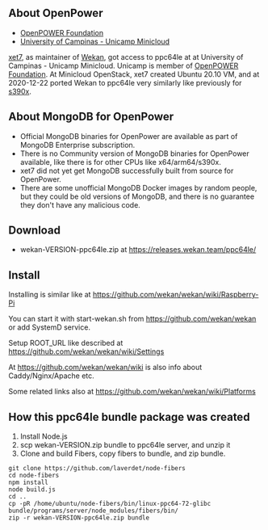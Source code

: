 ## About OpenPower

- [OpenPOWER Foundation](https://openpowerfoundation.org)
- [University of Campinas - Unicamp Minicloud](https://openpower.ic.unicamp.br)

[xet7](https://github.com/xet7), as maintainer of [Wekan](https://wekan.github.io), got access to ppc64le at
at University of Campinas - Unicamp Minicloud. Unicamp is member of [OpenPOWER Foundation](https://openpowerfoundation.org). At Minicloud OpenStack, xet7 created Ubuntu 20.10 VM, and at 2020-12-22 ported Wekan to ppc64le very similarly like previously for [s390x](https://github.com/wekan/wekan/wiki/s390x).

## About MongoDB for OpenPower

- Official MongoDB binaries for OpenPower are available as part of MongoDB Enterprise subscription.
- There is no Community version of MongoDB binaries for OpenPower available, like there is for other CPUs like x64/arm64/s390x.
- xet7 did not yet get MongoDB successfully built from source for OpenPower.
- There are some unofficial MongoDB Docker images by random people, but they could be old versions of MongoDB, and there is no guarantee they don't have any malicious code.

## Download

- wekan-VERSION-ppc64le.zip at https://releases.wekan.team/ppc64le/

## Install

Installing is similar like at https://github.com/wekan/wekan/wiki/Raspberry-Pi

You can start it with start-wekan.sh from https://github.com/wekan/wekan or add SystemD service.

Setup ROOT_URL like described at https://github.com/wekan/wekan/wiki/Settings

At https://github.com/wekan/wekan/wiki is also info about Caddy/Nginx/Apache etc.

Some related links also at https://github.com/wekan/wekan/wiki/Platforms

## How this ppc64le bundle package was created

1. Install Node.js
2. scp wekan-VERSION.zip bundle to ppc64le server, and unzip it
2. Clone and build Fibers, copy fibers to bundle, and zip bundle.
```
git clone https://github.com/laverdet/node-fibers
cd node-fibers
npm install
node build.js
cd ..
cp -pR /home/ubuntu/node-fibers/bin/linux-ppc64-72-glibc bundle/programs/server/node_modules/fibers/bin/
zip -r wekan-VERSION-ppc64le.zip bundle
```

